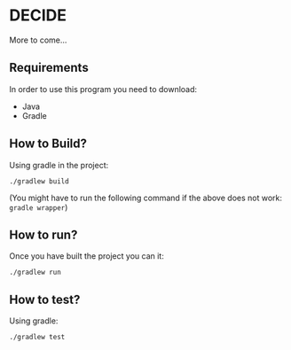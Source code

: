 # DECIDE

More to come...

## Requirements

In order to use this program you need to download:

- Java 
- Gradle

## How to Build?

Using gradle in the project:

`./gradlew build`

(You might have to run the following command if the above does not work:
`gradle wrapper`)

## How to run?

Once you have built the project you can it:

`./gradlew run`

## How to test?

Using gradle:

`./gradlew test`

